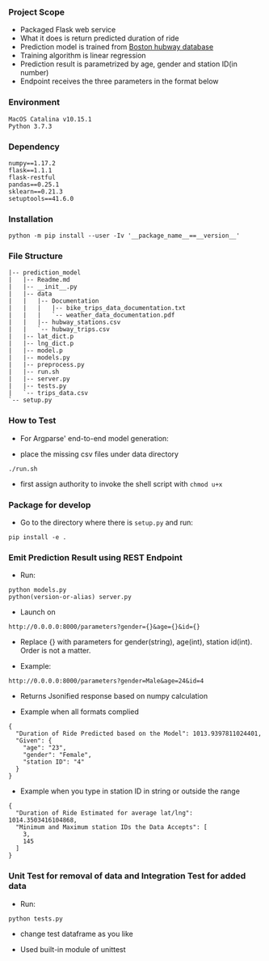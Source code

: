 ### Project Scope
- Packaged Flask web service
- What it does is return predicted duration of ride
- Prediction model is trained from [Boston hubway database](https://www.kaggle.com/datasets/8758bc11f7ec8eaddad308dc9ec868c0f66403dee81d2bc9062621c57611be8f?resource=download)
- Training algorithm is linear regression
- Prediction result is parametrized by age, gender and station ID(in number)
- Endpoint receives the three parameters in the format below

### Environment
```
MacOS Catalina v10.15.1
Python 3.7.3
```

### Dependency
```
numpy==1.17.2
flask==1.1.1
flask-restful
pandas==0.25.1
sklearn==0.21.3
setuptools==41.6.0
```

### Installation
```
python -m pip install --user -Iv '__package_name__==__version__'
```

### File Structure
```
|-- prediction_model
|   |-- Readme.md
|   |-- __init__.py
|   |-- data
|   |   |-- Documentation
|   |   |   |-- bike_trips_data_documentation.txt
|   |   |   `-- weather_data_documentation.pdf
|   |   |-- hubway_stations.csv
|   |   `-- hubway_trips.csv
|   |-- lat_dict.p
|   |-- lng_dict.p
|   |-- model.p
|   |-- models.py
|   |-- preprocess.py
|   |-- run.sh
|   |-- server.py
|   |-- tests.py
|   `-- trips_data.csv
`-- setup.py
```

### How to Test

* For Argparse' end-to-end model generation:

- place the missing csv files under data directory
```
./run.sh
```
* first assign authority to invoke the shell script with `chmod u+x`

### Package for develop

* Go to the directory where there is `setup.py` and  run:
```
pip install -e .
```

### Emit Prediction Result using REST Endpoint

* Run:
```
python models.py
python(version-or-alias) server.py
```

* Launch on 
```
http://0.0.0.0:8000/parameters?gender={}&age={}&id={}
```

* Replace {} with parameters for gender(string), age(int), station id(int). Order is not a matter.

* Example:
```
http://0.0.0.0:8000/parameters?gender=Male&age=24&id=4
```

* Returns Jsonified response based on numpy calculation
- Example when all formats complied
```
{
  "Duration of Ride Predicted based on the Model": 1013.9397811024401, 
  "Given": {
    "age": "23", 
    "gender": "Female", 
    "station ID": "4"
  }
}
```
- Example when you type in station ID in string or outside the range
```
{
  "Duration of Ride Estimated for average lat/lng": 1014.3503416104868, 
  "Minimum and Maximum station IDs the Data Accepts": [
    3, 
    145
  ]
}
```

### Unit Test for removal of data and Integration Test for added data

* Run:
```
python tests.py
```
* change test dataframe as you like

* Used built-in module of unittest
